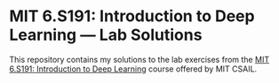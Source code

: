 # MIT 6.S191: Introduction to Deep Learning — Lab Solutions

This repository contains my solutions to the lab exercises from the [MIT 6.S191: Introduction to Deep Learning](https://diffusion.csail.mit.edu/) course offered by MIT CSAIL.
